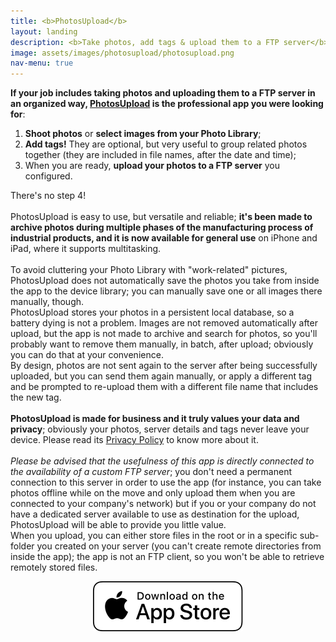 ```yaml
---
title: <b>PhotosUpload</b>
layout: landing
description: <b>Take photos, add tags & upload them to a FTP server</b>
image: assets/images/photosupload/photosupload.png
nav-menu: true
---
```


<!-- Main -->
<div id="main">

<!-- One -->
<section id="one">
	<div class="inner">
		<p>
			<b>If your job includes taking photos and uploading them to a FTP server in an organized way, <a href="https://apps.apple.com/us/app/photosupload/id1441656535">PhotosUpload</a> is the professional app you were looking for</b>:<ol><li><b>Shoot photos</b> or <b>select images from your Photo Library</b>;</li><li><b>Add tags!</b> They are optional, but very useful to group related photos together (they are included in file names, after the date and time);</li><li>When you are ready, <b>upload your photos to a FTP server</b> you configured.</li></ol>
			There's no step 4!
			<br><br>PhotosUpload is easy to use, but versatile and reliable; <b>it's been made to archive photos during multiple phases of the manufacturing process of industrial products, and it is now available for general use</b> on iPhone and iPad, where it supports multitasking.
			<br><br>To avoid cluttering your Photo Library with "work-related" pictures, PhotosUpload does not automatically save the photos you take from inside the app to the device library; you can manually save one or all images there manually, though.
			<br>PhotosUpload stores your photos in a persistent local database, so a battery dying is not a problem. Images are not removed automatically after upload, but the app is not made to archive and search for photos, so you'll probably want to remove them manually, in batch, after upload; obviously you can do that at your convenience.
			<br>By design, photos are not sent again to the server after being successfully uploaded, but you can send them again manually, or apply a different tag and be prompted to re-upload them with a different file name that includes the new tag.
			<br><br><b>PhotosUpload is made for business and it truly values your data and privacy</b>; obviously your photos, server details and tags never leave your device. Please read its <a href="{{ site.baseurl }}/privacy/photosupload_privacy_policy.html">Privacy Policy</a> to know more about it.
			<br><br><i>Please be advised that the usefulness of this app is directly connected to the availability of a custom FTP server</i>; you don't need a permanent connection to this server in order to use the app (for instance, you can take photos offline while on the move and only upload them when you are connected to your company's network) but if you or your company do not have a dedicated server available to use as destination for the upload, PhotosUpload will be able to provide you little value.<br>
			When you upload, you can either store files in the root or in a specific sub-folder you created on your server (you can't create remote directories from inside the app); the app is not an FTP client, so you won't be able to retrieve remotely stored files.
		</p>
						<p style="text-align:center">
					<a href="https://apps.apple.com/us/app/photosupload/id1441656535" class="image" target="new">
						<img src="assets/images/download_ios_app_store_white_bg.svg" alt="Download on the App Store" data-position="center center" />
					</a>
				</p>
	</div>
</section>
</div>